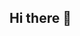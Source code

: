 ## Hi there 👋

<!--
**Mckaisen/Mckaisen** is a ✨ _special_ ✨ repository because its `README.md` (this file) appears on your GitHub profile.

Here are some ideas to get you started:
ta mos ready
